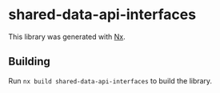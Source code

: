 # shared-data-api-interfaces

This library was generated with [Nx](https://nx.dev).

## Building

Run `nx build shared-data-api-interfaces` to build the library.
